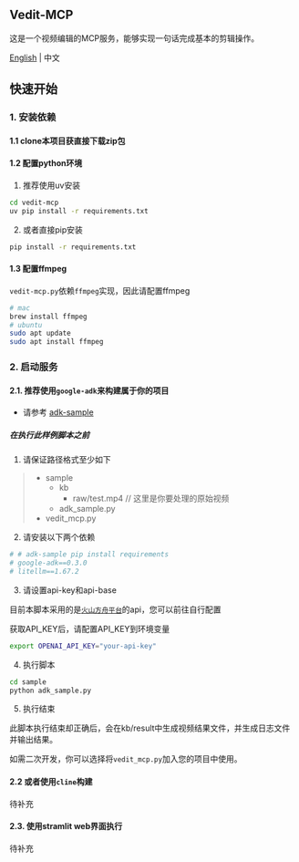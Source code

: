 ## Vedit-MCP
这是一个视频编辑的MCP服务，能够实现一句话完成基本的剪辑操作。

[English](README.md) | 中文

## 快速开始

### 1. 安装依赖

#### 1.1 clone本项目获直接下载zip包

#### 1.2 配置python环境

1. 推荐使用uv安装
```bash
cd vedit-mcp
uv pip install -r requirements.txt
```
2. 或者直接pip安装
```bash
pip install -r requirements.txt
```

#### 1.3 配置ffmpeg

`vedit-mcp.py`依赖`ffmpeg`实现，因此请配置ffmpeg

```bash
# mac
brew install ffmpeg
# ubuntu
sudo apt update
sudo apt install ffmpeg
```


### 2. 启动服务


#### 2.1. 推荐使用`google-adk`来构建属于你的项目
    
- 请参考 [adk-sample](sample/adk_sample.py)



##### 在执行此样例脚本之前

1. 请保证路径格式至少如下

> - sample
>     - kb
>         - raw/test.mp4   // 这里是你要处理的原始视频
>     - adk_sample.py
> - vedit_mcp.py

2. 请安装以下两个依赖
```python
# # adk-sample pip install requirements
# google-adk==0.3.0
# litellm==1.67.2
```
3. 请设置api-key和api-base

目前本脚本采用的是[`火山方舟平台`](https://www.volcengine.com/product/ark)的api，您可以前往自行配置

获取API_KEY后，请配置API_KEY到环境变量

```bash
export OPENAI_API_KEY="your-api-key"
```

4. 执行脚本

```bash
cd sample
python adk_sample.py
```

5. 执行结束

此脚本执行结束却正确后，会在kb/result中生成视频结果文件，并生成日志文件并输出结果。

如需二次开发，你可以选择将`vedit_mcp.py`加入您的项目中使用。

#### 2.2 或者使用`cline`构建

待补充

#### 2.3. 使用stramlit web界面执行

待补充